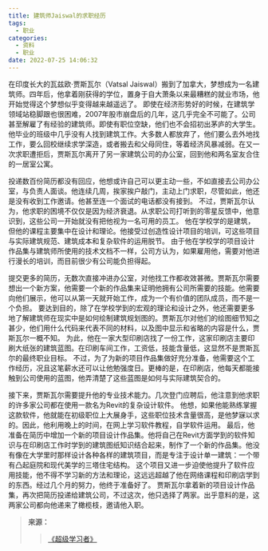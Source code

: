```yaml
---
title: 建筑师Jaiswal的求职经历
tags:
  - 职业
categories:
  - 资料
  - 职业
date: 2022-07-25 14:06:32
---
```


在印度长大的瓦兹欧·贾斯瓦尔（Vatsal Jaiswal）搬到了加拿大，梦想成为一名建筑师。四年后，他拿着刚获得的学位，置身于自大萧条以来最糟糕的就业市场，他开始觉得这个梦想似乎变得越来越遥远了。<!--more-->
即使在经济形势好的时候，在建筑学领域站稳脚跟也很困难，2007年股市崩盘后的几年，这几乎完全不可能了。公司甚至解雇了有经验的建筑师。即使有职位空缺，他们也不会招初出茅庐的大学生。
他毕业的班级中几乎没有人找到建筑工作。大多数人都放弃了，他们要么去外地找工作，要么回校继续求学深造，或者搬去和父母同住，等着经济风暴减弱。在又一次求职遭拒后，贾斯瓦尔离开了另一家建筑公司的办公室，回到他和两名室友合住的一居室公寓。

投递数百份简历都没有回应，他想或许自己可以更主动一些，不如直接去公司办公室，与负责人面谈。他连续几周，挨家挨户敲门，主动上门求职，尽管如此，他还是没有收到工作邀请。他甚至连一个面试的电话都没有接到。
不过，贾斯瓦尔认为，他求职的困境不仅仅是因为经济衰退。从求职公司打听到的零星反馈中，他意识到，这些公司一开始就没有把他视为一名可用的员工。
他在学校学的是建筑，但他的课程主要集中在设计和理论。他接受过创造性设计项目的培训，可这些项目与实际建筑规范、建筑成本和复杂软件的运用脱节。
由于他在学校学的项目设计作品集与建筑师所使用的技术文档不一样，公司方认为，如果雇用他，需要对他进行漫长的培训，而目前很少有公司能负担得起。

提交更多的简历，无数次直接冲进办公室，对他找工作都收效甚微。贾斯瓦尔需要想出一个新方案，他需要一个新的作品集来证明他拥有公司所需要的技能。他需要向他们展示，他可以从第一天就开始工作，成为一个有价值的团队成员，而不是一个负担。
要达到目的，除了在学校学到的宏观的理论和设计之外，他还需要更多地了解建筑师在现实中是如何绘制建筑规划图的。贾斯瓦尔对他们的绘图细节知之甚少，他们用什么代码来代表不同的材料，以及图中显示和省略的内容是什么，贾斯瓦尔一概不知。
为此，他在一家大型印刷店找了一份工作，这家印刷店主要印刷大纸张的建筑蓝图。在印刷车间工作，工资低，技能含量低，这显然不是贾斯瓦尔的最终职业目标。
不过，为了为新的项目作品集做好充分准备，他需要这个工作经历，况且这笔薪水还可以让他勉强度日。更棒的是，在印刷店，他每天都能接触到公司使用的蓝图，他弄清楚了这些蓝图是如何与实际建筑契合的。

接下来，贾斯瓦尔需要提升他的专业技术能力。几次登门应聘后，他注意到他求职的许多家公司都在使用一款名为Revit的复杂设计软件。
他想，如果他能熟练掌握这款软件，他就能在初级职位上大展身手，这些职位技术含量很高，是他梦寐以求的。因此，他利用晚上的时间，在网上学习软件教程，自学软件运用。
最后，他准备在简历中增加一个新的项目设计作品集。他将自己在Revit方面学到的软件知识与在印刷店工作时学到的建筑图纸知识结合起来，制作了一个新的作品集。他没有像在大学里时那样设计各种各样的建筑项目，而是专注于设计单一建筑：一个带有凸起庭院和现代美学的三塔住宅结构。
这个项目又进一步迫使他提升了软件应用技能，他不得不学习新的方法和理论，这远远超越了他在网络课程和印刷店学到的东西。经过几个月的努力，他终于准备好了。
贾斯瓦尔拿着新的项目设计作品集，再次把简历投递给建筑公司，不过这次，他只选择了两家。出乎意料的是，这两家公司都向他递来了橄榄枝，邀请他入职。

>**来源：**
>>[《超级学习者》](http://www.sophie-eden.ltd:5171/#/读书/学习/超级学习者)